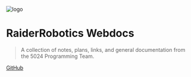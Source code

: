 ![logo](https://avatars3.githubusercontent.com/u/40579249?s=200&v=4)

# RaiderRobotics Webdocs

> A collection of notes, plans, links, and general documentation from the 5024 Programming Team.

[GitHub](https://github.com/frc5024)